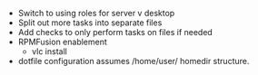 * Switch to using roles for server v desktop
* Split out more tasks into separate files
* Add checks to only perform tasks on files if needed
* RPMFusion enablement
  - vlc install
* dotfile configuration assumes /home/user/ homedir structure.
